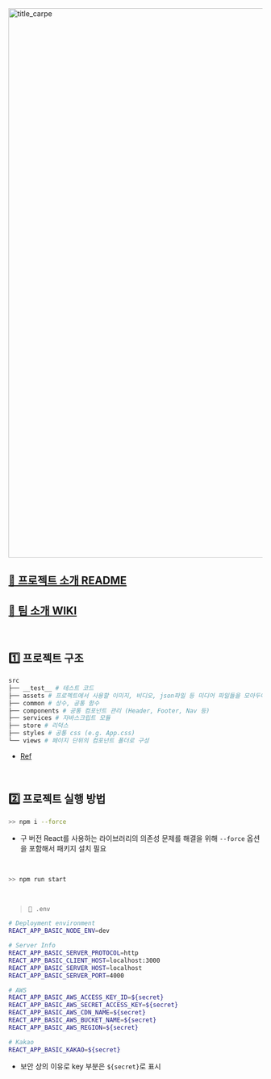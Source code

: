 <img width="1089" alt="title_carpe" src="https://user-images.githubusercontent.com/67156494/225974898-e547171f-53ca-47f6-9235-587b62fa00db.png">

## [👋 프로젝트 소개 README](https://github.com/cd-carpe-diem/.github/blob/main/profile/README.md)
## [🤗 팀 소개 WIKI](https://kimpp.notion.site/CARPE-DIEM-WIKI-1647f0a74db346b3b3edddebe390cd48)

<br>

## 1️⃣ 프로젝트 구조

```bash
src
├── __test__ # 테스트 코드
├── assets # 프로젝트에서 사용할 이미지, 비디오, json파일 등 미디어 파일들을 모아두어 저장하는 곳
├── common # 상수, 공통 함수
├── components # 공통 컴포넌트 관리 (Header, Footer, Nav 등)
├── services # 자바스크립트 모듈
├── store # 리덕스
├── styles # 공통 css (e.g. App.css)
└── views # 페이지 단위의 컴포넌트 폴더로 구성
```

- [Ref](https://github.com/cd-carpe-diem/Carpe-Diem-FE/pull/13#issue-1579091506)

<br>

## 2️⃣ 프로젝트 실행 방법

```bash
>> npm i --force
```
- 구 버전 React를 사용하는 라이브러리의 의존성 문제를 해결을 위해 `--force` 옵션을 포함해서 패키지 설치 필요

<br>

```bash
>> npm run start
```

<br>

> `📄 .env`
```bash
# Deployment environment
REACT_APP_BASIC_NODE_ENV=dev

# Server Info
REACT_APP_BASIC_SERVER_PROTOCOL=http
REACT_APP_BASIC_CLIENT_HOST=localhost:3000
REACT_APP_BASIC_SERVER_HOST=localhost
REACT_APP_BASIC_SERVER_PORT=4000

# AWS
REACT_APP_BASIC_AWS_ACCESS_KEY_ID=${secret}
REACT_APP_BASIC_AWS_SECRET_ACCESS_KEY=${secret}
REACT_APP_BASIC_AWS_CDN_NAME=${secret}
REACT_APP_BASIC_AWS_BUCKET_NAME=${secret}
REACT_APP_BASIC_AWS_REGION=${secret}

# Kakao
REACT_APP_BASIC_KAKAO=${secret}
```

- 보안 상의 이유로 key 부분은 `${secret}`로 표시
